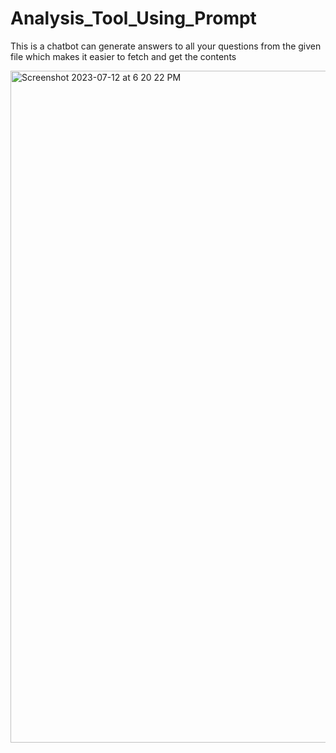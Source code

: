 # Analysis_Tool_Using_Prompt
This is a chatbot can generate answers to all your questions from the given file which makes it easier to fetch and get the contents 



<img width="1075" alt="Screenshot 2023-07-12 at 6 20 22 PM" src="https://github.com/ShivasishBC/Analysis_Tool_Using_Prompt/assets/139316256/310fec48-e865-4e4d-b64b-2315c33ff1a6">
